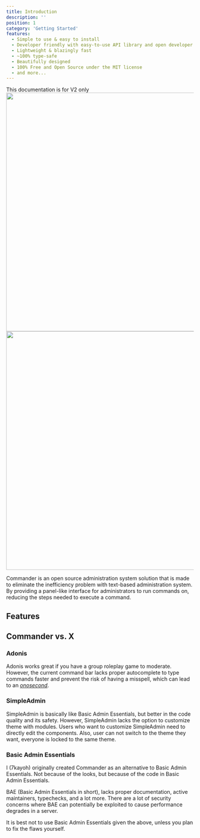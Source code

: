 ```yaml
---
title: Introduction
description: ''
position: 1
category: 'Getting Started'
features:
  - Simple to use & easy to install
  - Developer friendly with easy-to-use API library and open developer ecosystem
  - Lightweight & blazingly fast
  - ~100% type-safe
  - Beautifully designed
  - 100% Free and Open Source under the MIT license
  - and more...
---
```


<alert type="warning">
This documentation is for V2 only
</alert>

<img src="/hero.png" class="light-img" width="1280" height="640" alt=""/>
<img src="/hero-dark.png" class="dark-img" width="1280" height="640" alt=""/>

Commander is an open source administration system solution that is made to eliminate the inefficiency problem with text-based administration system. By providing a panel-like interface for administrators to run commands on, reducing the steps needed to execute a command.

## Features

<list :items="features"></list>

## Commander vs. X

### Adonis
Adonis works great if you have a group roleplay game to moderate. However, the current command bar lacks proper autocomplete to type commands faster and prevent the risk of having a misspell, which can lead to an [*onosecond*](https://www.youtube.com/watch?v=X6NJkWbM1xk).

### SimpleAdmin
SimpleAdmin is basically like Basic Admin Essentials, but better in the code quality and its safety. However, SimpleAdmin lacks the option to customize theme with modules. Users who want to customize SimpleAdmin need to directly edit the components. Also, user can not switch to the theme they want, everyone is locked to the same theme.

### Basic Admin Essentials
I (7kayoh) originally created Commander as an alternative to Basic Admin Essentials. Not because of the looks, but because of the code in Basic Admin Essentials.

BAE (Basic Admin Essentials in short), lacks proper documentation, active maintainers, typechecks, and a lot more. There are a lot of security concerns where BAE can potentially be exploited to cause performance degrades in a server.

It is best not to use Basic Admin Essentials given the above, unless you plan to fix the flaws yourself.